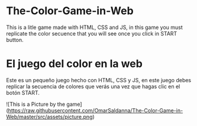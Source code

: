 # The-Color-Game-in-Web
This is a litle game made with HTML, CSS and JS, in this game you must replicate the color secuence that you will see once you click in START button.


# El juego del color en la web
Este es un pequeño juego hecho con HTML, CSS y JS, en este juego debes replicar la secuencia de colores que verás una vez que hagas clic en el botón START.

![This is a Picture by the game]
(https://raw.githubusercontent.com/OmarSaldanna/The-Color-Game-in-Web/master/src/assets/picture.png)
